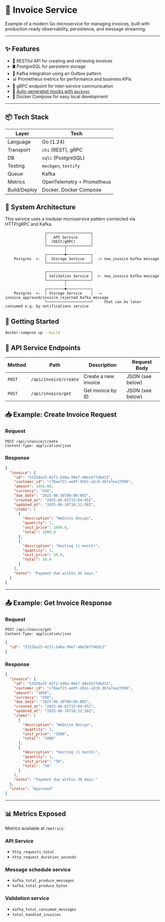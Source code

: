# 🧾 Invoice Service

Example of a modern Go microservice for managing invoices, built with production-ready observability, persistence, and
message streaming.

---

## ✨ Features

- 📄 RESTful API for creating and retrieving invoices
- 🛢️ PostgreSQL for persistent storage
- 🔁 Kafka integration using an Outbox pattern
- 📊 Prometheus metrics for performance and business KPIs
- 🧠 gRPC endpoint for inter-service communication
- 🧪 [Auto-generated mocks with `mockgen`](./services/validation-service/internal/services)
- 🐳 Docker Compose for easy local development

---

## 📦 Tech Stack

| Layer        | Tech                       |
|--------------|----------------------------|
| Language     | Go (1.24)                  |
| Transport    | `chi` (REST), gRPC         |
| DB           | `sqlc` (PostgreSQL)        |
| Testing      | `mockgen`, `testify`       |
| Queue        | Kafka                      |
| Metrics      | OpenTelemetry + Prometheus |
| Build/Deploy | Docker, Docker Compose     |

## 🧩 System Architecture

This service uses a modular microservice pattern connected via HTTP/gRPC and Kafka.

```text
                  ┌────────────────────┐
                  │   API Service      │
                  │  (REST/gRPC)       │
                  └────────┬───────────┘
                           │
                  ┌────────▼───────────┐
    Postgres  <-  │  Storage Service   │  -> new_invoice Kafka message
                  └────────────────────┘

                  ┌────────────────────┐
                  │ Validation Service │  <- new_invoice Kafka message
                  └────────┬───────────┘
                           │
                  ┌────────▼───────────┐
    Postgres  <-  │ Storage Service    │  -> invoice_approved/invoice_rejected Kafka message
                  └────────────────────┘     that can be later consumed e.g. by notifications service
```

## 🚀 Getting Started

```bash
docker-compose up --build
```

## 🧪 API Service Endpoints

| Method | Path                  | Description          | Request Body     |
|--------|-----------------------|----------------------|------------------|
| `POST` | `/api/invoice/create` | Create a new invoice | JSON (see below) |
| `POST` | `/api/invoice/get`    | Get invoice by ID    | JSON (see below) |

## 📥 Example: Create Invoice Request

### Request

```http
POST /api/invoice/create
Content-Type: application/json
```

### Response

```json
{
  "invoice": {
    "id": "53150a25-02f1-540a-99e7-48e267fd6d13",
    "customer_id": "c78aef21-ae9f-4561-a2c9-3b7a7ea2f990",
    "amount": 1050.00,
    "currency": "USD",
    "due_date": "2025-06-30T00:00:00Z",
    "created_at": "2025-06-01T15:04:05Z",
    "updated_at": "2025-06-10T10:22:30Z",
    "items": [
      {
        "description": "Website Design",
        "quantity": 1,
        "unit_price": 1000.0,
        "total": 1000.0
      },
      {
        "description": "Hosting (1 month)",
        "quantity": 1,
        "unit_price": 50.0,
        "total": 50.0
      }
    ],
    "notes": "Payment due within 30 days."
  }
}

```

---

## 📤 Example: Get Invoice Response

### Request

```http
POST /api/invoice/get
Content-Type: application/json
```

```json
{
  "id": "53150a25-02f1-540a-99e7-48e267fd6d13"
}
```

### Response

```json
{
  "invoice": {
    "id": "53150a25-02f1-540a-99e7-48e267fd6d13",
    "customer_id": "c78aef21-ae9f-4561-a2c9-3b7a7ea2f990",
    "amount": "1050",
    "currency": "USD",
    "due_date": "2025-06-30T00:00:00Z",
    "created_at": "2025-06-01T15:04:05Z",
    "updated_at": "2025-06-10T10:22:30Z",
    "items": [
      {
        "description": "Website Design",
        "quantity": 1,
        "unit_price": "1000",
        "total": "1000"
      },
      {
        "description": "Hosting (1 month)",
        "quantity": 1,
        "unit_price": "50",
        "total": "50"
      }
    ],
    "notes": "Payment due within 30 days."
  },
  "status": "Approved"
}
```

---

## 📊 Metrics Exposed

Metrics available at `/metrics`:

### API Service

- `http_requests_total`
- `http_request_duration_seconds`

### Message schedule service

- `kafka_total_produce_messages`
- `kafka_total_produce_bytes`

### Validation service

- `kafka_total_consumed_messages`
- `total_handled_invoices`
